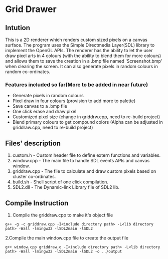# Grid Drawer

## Intution

This is a 2D renderer which renders custom sized pixels on a canvas surface. The program uses the Simple Directmedia Layer(SDL) library to implement the OpenGL APIs. The renderer has the ability to let the user draw pixel arts in 4 colours (with the ability to blend them for more colours) and allows them to save the creation in a .bmp file named 'Screenshot.bmp' when clearing the screen. It can also generate pixels in random colours in random co-ordinates. 

### Features included so far(More to be added in near future)

- Generate pixels in random colours
- Pixel draw in four colours (provision to add more to palette)
- Save canvas to a .bmp file
- One click erase and draw pixel
- Customized pixel size (change in griddrw.cpp, need to re-build project)
- Blend primary colours to get compound colors (Alpha can be adjusted in griddraw.cpp, need to re-build project)

## Files' description

1. custom.h - Custom header file to define extern functions and variables.
2. window.cpp - The main file to handle SDL events APIs and canvas window.
3. griddraw.cpp - The file to calculate and draw custom pixels based on cluster co-ordinates.
4. build.sh - Shell script of one click compilation.
5. SDL2.dll - The Dynamic-link Library file of SDL2 lib. 

## Compile Instruction

1. Compile the griddraw.cpp to make it's object file

 `g++ -g -c griddraw.cpp -I<include directory path> -L<lib directory path> -Wall -lmingw32 -lSDL2main -lSDL2`

2.Compile the main window.cpp file to create the output file

 `g++ window.cpp griddraw.o -I<include directory path> -L<lib directory path> -Wall -lmingw32 -lSDL2main -lSDL2 -o ../output`
